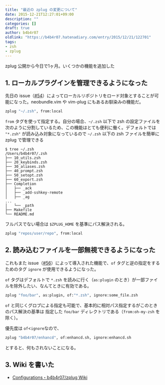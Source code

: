 ```yaml
---
title: "最近の zplug の変更について"
date: 2015-12-21T12:27:01+09:00
description: ""
categories: []
draft: true
author: b4b4r07
oldlink: "https://b4b4r07.hatenadiary.com/entry/2015/12/21/122701"
tags:
- zsh
- zplug
---
```


zplug 公開から今日で1ヶ月。いくつかの機能を追加した

## 1. ローカルプラグインを管理できるようになった

先日の issue（[#54](https://github.com/b4b4r07/zplug/issues/54)）によってローカルリポジトリをロード対象とすることが可能になった。neobundle.vim や vim-plug にもあるお馴染みの機能だ。

```sh
zplug "~/.zsh", from:local
```

`from` タグを使って指定する。自分の場合、`~/.zsh` 以下で zsh の設定ファイルを次のように分割しているため、この機能はとても便利に働く。デフォルトでは `"*.zsh"` が読み込み対象になっているので `~/.zsh` 以下の zsh ファイルを簡単に zplug で管理できる

```console
$ tree ~/.zsh
/Users/b4b4r07/.zsh
├── 10_utils.zsh
├── 20_keybinds.zsh
├── 30_aliases.zsh
├── 40_prompt.zsh
├── 50_setopt.zsh
├── 60_export.zsh
├── Completion
│   ├── _ack
│   ├── _add-sshkey-remote
│   ├── _ag
...
│   └── _path
├── Makefile
└── README.md
```

フルパスでない場合は `$ZPLUG_HOME` を基準にパス解決される。

```sh
zplug "repos/user/repo", from:local
```

## 2. 読み込むファイルを一部無視できるようになった

これもまた issue（[#56](https://github.com/b4b4r07/zplug/issues/56)）によって導入された機能で、`of` タグと逆の指定をするためのタグ `ignore` が使用できるようになった。

`of` タグはデフォルトで `*.zsh` を読みに行く（`as:plugin` のとき）が一部ファイルを除外したい、なんてときに有効である。

```sh
zplug "foo/bar", as:plugin, of:"*.zsh", ignore:some_file.zsh
```

`of` と同じくグロブによる指定も可能で、基本的に相対パス指定するがこのときのパス解決の基準は 指定した `foo/bar` ディレクトリである（`from:oh-my-zsh` を除く）。

優先度は `of`<`ignore`なので、

```sh
zplug "b4b4r07/enhancd", of:enhancd.sh, ignore:enhancd.sh
```

とすると、何もされないことになる。

## 3. Wiki を書いた

- [Configurations・b4b4r07/zplug Wiki](https://github.com/b4b4r07/zplug/wiki/Configurations)
